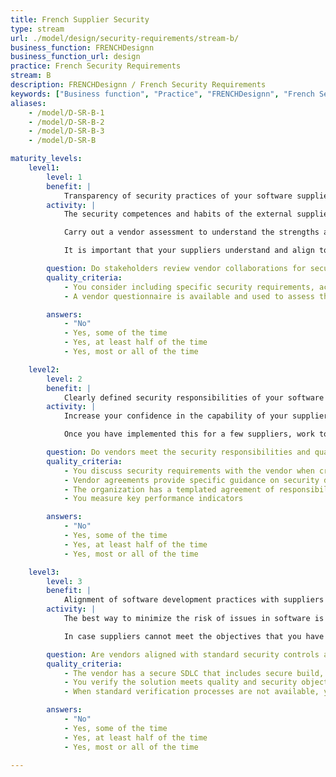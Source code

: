 ```yaml
---
title: French Supplier Security
type: stream
url: ./model/design/security-requirements/stream-b/
business_function: FRENCHDesignn
business_function_url: design
practice: French Security Requirements
stream: B
description: FRENCHDesignn / French Security Requirements
keywords: ["Business function", "Practice", "FRENCHDesignn", "French Security Requirements"]
aliases:
    - /model/D-SR-B-1
    - /model/D-SR-B-2
    - /model/D-SR-B-3
    - /model/D-SR-B

maturity_levels:
    level1:
        level: 1
        benefit: |
            Transparency of security practices of your software suppliers
        activity: |
            The security competences and habits of the external suppliers involved in the development of your software can have a significant impact on the security posture of the final product. Consequently, it is important to know and evaluate your suppliers on this front.

            Carry out a vendor assessment to understand the strengths and weaknesses of your suppliers. Use a basic checklist or conduct interviews to review their typical practices and deliveries. This gives you an idea of how they organize themselves and elements to evaluate whether you need to take additional measures to mitigate potential risks. Ideally, speak to different roles in the organization, or even set up a small maturity evaluation to this end. Strong suppliers will run their own software assurance program and will be able to answer most of your questions. If suppliers have weak competences in software security, discuss with them how and to what extent they plan to work on this and evaluate whether this is enough for your organization. A software supplier might be working on a low-risk project, but this could change.

            It is important that your suppliers understand and align to the risk appetite and are able to meet your requirements in that area. Make what you expect from them explicit and discuss this clearly.

        question: Do stakeholders review vendor collaborations for security requirements and methodology?
        quality_criteria:
            - You consider including specific security requirements, activities, and processes when creating third-party agreements
            - A vendor questionnaire is available and used to assess the strengths and weaknesses of your suppliers

        answers:
            - "No"
            - Yes, some of the time
            - Yes, at least half of the time
            - Yes, most or all of the time

    level2:
        level: 2
        benefit: |
            Clearly defined security responsibilities of your software suppliers
        activity: |
            Increase your confidence in the capability of your suppliers for software security. Discuss concrete responsibilities and expectations from your suppliers and your own organization and establish a contract with the supplier. The responsibilities can be specific quality requirements or particular tasks, and minimal service can be detailed in a Service Level Agreement (SLA). A quality requirement example is that they will deliver software that is protected against the OWASP Top 10, and in case issues are detected, these will be fixed. A task example is that they have to perform continuous static code analysis, or perform an independent penetration test before a major release. The agreement stipulates liabilities and caps in case an important issue arises.

            Once you have implemented this for a few suppliers, work towards a standard agreement for suppliers that forms the basis of your negotiations. You can deviate from this standard agreement on a case by case basis, but it will help you to ensure you do not overlook important topics.

        question: Do vendors meet the security responsibilities and quality measures of service level agreements defined by the organization?
        quality_criteria:
            - You discuss security requirements with the vendor when creating vendor agreements
            - Vendor agreements provide specific guidance on security defect remediation within an agreed upon timeframe
            - The organization has a templated agreement of responsibilities and service levels for key vendor security processes
            - You measure key performance indicators

        answers:
            - "No"
            - Yes, some of the time
            - Yes, at least half of the time
            - Yes, most or all of the time

    level3:
        level: 3
        benefit: |
            Alignment of software development practices with suppliers to limit security risks
        activity: |
            The best way to minimize the risk of issues in software is to align maximally and integrate closely between the different parties. From a process perspective, this means using similar development paradigms and introducing regular milestones to ensure proper alignment and qualitative progress. From a tools perspective, this might mean using similar build, verification and deployment environments, and sharing other supporting tools (e.g. requirements, architecture tools, or code repositories).

            In case suppliers cannot meet the objectives that you have set, implement compensating controls so that, overall, you meet your objectives. Execute extra activities (e.g., threat modelling before starting the actual implementation cycle) or implement extra tooling (e.g., 3rd party library analysis at solution intake). The more suppliers deviate from your requirements, the more work will be required to compensate.

        question: Are vendors aligned with standard security controls and software development tools and processes that the organization utilizes?
        quality_criteria:
            - The vendor has a secure SDLC that includes secure build, secure deployment, defect management, and incident management, meets the security expectations of your organization, and is able to demonstrate operating effectiveness of practices.
            - You verify the solution meets quality and security objectives before every major release
            - When standard verification processes are not available, you use compensating controls such as software composition analysis and independent penetration testing

        answers:
            - "No"
            - Yes, some of the time
            - Yes, at least half of the time
            - Yes, most or all of the time

---
```

